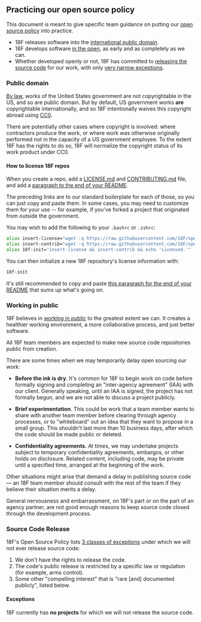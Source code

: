 ## Practicing our open source policy

This document is meant to give specific team guidance on putting our [open source policy](policy.md) into practice.

* 18F releases software into the [international public domain](#public-domain).
* 18F develops software [in the open](#working-in-public), as early and as completely as we can.
* Whether developed openly or not, 18F has committed to [releasing the source code](#source-code-release) for our work, with only [very narrow exceptions](#exceptions).

### Public domain

[By law](http://www.law.cornell.edu/uscode/text/17/105), works of the United States government are not copyrightable in the US, and so are public domain. But by default, US government works **are** copyrightable internationally, and so 18F intentionally waives this copyright abroad using [CC0](https://creativecommons.org/publicdomain/zero/1.0/).

There are potentially other cases where copyright is involved: where contractors produce the work, or where work was otherwise originally performed not in the capacity of a US government employee. To the extent 18F has the rights to do so, 18F will normalize the copyright status of its work product under CC0.

#### How to license 18F repos

When you create a repo, add a [LICENSE.md](LICENSE.md) and [CONTRIBUTING.md](CONTRIBUTING.md) file, and add a [paragraph to the end of your README](README.md#public-domain).

The preceding links are to our standard boilerplate for each of those, so you can just copy and paste them. In some cases, you may need to customize them for your use -- for example, if you've forked a project that originated from outside the government.

You may wish to add the following to your `.bashrc` or `.zshrc`:

```bash
alias insert-license="wget -q https://raw.githubusercontent.com/18F/open-source-policy/master/LICENSE.md"
alias insert-contrib="wget -q https://raw.githubusercontent.com/18F/open-source-policy/master/CONTRIBUTING.md"
alias 18f-init="insert-license && insert-contrib && echo 'Licensed.'"
```

You can then initialize a new 18F repository's license information with:

```bash
18f-init
```

It's still recommended to copy and paste [this paragraph for the end of your README](https://github.com/18F/open-source-policy/blob/exceptions/README.md#public-domain) that sums up what's going on.

### Working in public

18F believes in [working in public](https://18f.gsa.gov/2014/07/31/working-in-public-from-day-1/) to the greatest extent we can. It creates a healthier working environment, a more collaborative process, and just better software.

All 18F team members are expected to make new source code repositories public from creation.

There are some times when we may temporarily delay open sourcing our work:

* **Before the ink is dry**. It's common for 18F to begin work on code before formally signing and completing an "inter-agency agreement" (IAA) with our client. Generally speaking, until an IAA is signed, the project has not formally begun, and we are not able to discuss a project publicly.

* **Brief experimentation**. This could be work that a team member wants to share with another team member before clearing through agency processes, or to "whiteboard" out an idea that they want to propose in a small group. This shouldn't last more than 10 business days, after which the code should be made public or deleted.

* **Confidentiality agreements.** At times, we may undertake projects subject to temporary confidentiality agreements, embargos, or other holds on disclosure. Related content, including code, may be private until a specified time, arranged at the beginning of the work.

Other situations might arise that demand a delay in publishing source code &mdash; an 18F team member should consult with the rest of the team if they believe their situation merits a delay.

General nervousness and embarrassment, on 18F's part or on the part of an agency partner, are not good enough reasons to keep source code closed through the development process.

### Source Code Release

18F's Open Source Policy lists [3 classes of exceptions](https://github.com/18F/open-source-policy/blob/master/policy.md#exceptions) under which we will not ever release source code:

1. We don't have the rights to release the code.
2. The code's public release is restricted by a specific law or regulation (for example, arms control).
3. Some other "compelling interest" that is "rare [and] documented publicly", listed below.

#### Exceptions

18F currently has **no projects** for which we will not release the source code.

